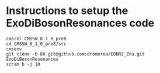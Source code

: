 Instructions to setup the ExoDiBosonResonances code
========

```
cmsrel CMSSW_8_1_0_pre8 
cd CMSSW_8_1_0_pre8/src
cmsenv
git clone -b 8X git@github.com:dromeroa/EDBR2_Znu.git ExoDiBosonResonances
scram b -j 10
```

